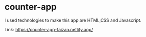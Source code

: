 # counter-app
I used technologies to make this app are HTML,CSS and Javascript.

Link: https://counter-app-faizan.netlify.app/
